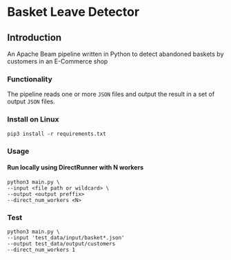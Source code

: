 # Basket Leave Detector

## Introduction

An Apache Beam pipeline written in Python to detect abandoned baskets by customers in an E-Commerce shop

### Functionality
The pipeline reads one or more ```JSON``` files and output the result in a set of output ```JSON``` files.

### Install on Linux
```
pip3 install -r requirements.txt
```

### Usage
#### Run locally using DirectRunner with N workers 
```
python3 main.py \
--input <file path or wildcard> \
--output <output preffix>
--direct_num_workers <N>
```

### Test
```
python3 main.py \
--input 'test_data/input/basket*.json'
--output test_data/output/customers
--direct_num_workers 1